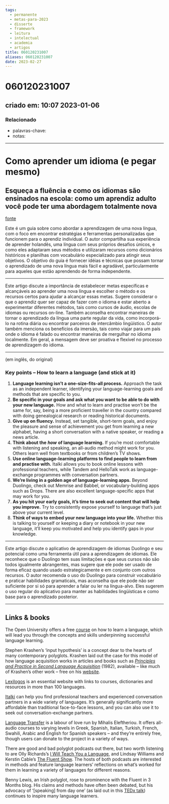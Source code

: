 ```yaml
---
tags:
  - permanente
  - metas-para-2023
  - disserte
  - framework
  - leitura
  - intelectual
  - academia
  - artigos
title: 060120231007
aliases: 060120231007
date: 2023-02-27
---
```

# 060120231007
## criado em: 10:07 2023-01-06

### Relacionado
- palavras-chave: 
- notas: 
---
# Como aprender um idioma (e pegar mesmo)
## Esqueça a fluência e como os idiomas são ensinados na escola: como um aprendiz adulto você pode ter uma abordagem totalmente nova

[fonte](https://psyche.co/guides/how-to-approach-the-lifelong-project-of-language-learning)

Este é um guia sobre como abordar a aprendizagem de uma nova língua, com o foco em encontrar estratégias e ferramentas personalizadas que funcionem para o aprendiz individual. O autor compartilha sua experiência de aprender holandês, uma língua com seus próprios desafios únicos, e como eles adaptaram seus métodos e utilizaram recursos como dicionários históricos e planilhas com vocabulário especializado para atingir seus objetivos. O objetivo do guia é fornecer idéias e técnicas que possam tornar o aprendizado de uma nova língua mais fácil e agradável, particularmente para aqueles que estão aprendendo de forma independente.

---
Este artigo discute a importância de estabelecer metas específicas e alcançáveis ao aprender uma nova língua e escolher o método e os recursos certos para ajudar a alcançar essas metas. Sugere considerar o que o aprendiz quer ser capaz de fazer com o idioma e estar aberto a experimentar diferentes métodos, tais como cursos de áudio, escolas de idiomas ou recursos on-line. Também aconselha encontrar maneiras de tornar o aprendizado da língua uma parte regular da vida, como incorporá-lo na rotina diária ou encontrar parceiros de intercâmbio lingüístico. O autor também menciona os benefícios da imersão, tais como viajar para um país onde o idioma é falado ou encontrar maneiras de mergulhar no idioma localmente. Em geral, a mensagem deve ser proativa e flexível no processo de aprendizagem do idioma.

---
(em inglês, do original)
### Key points – How to learn a language (and stick at it)

1.  **Language learning isn’t a one-size-fits-all process.** Approach the task as an independent learner, identifying your language-learning goals and methods that are specific to you.
2.  **Be specific in your goals and ask what you want to be able to do with your new language.** How and what to learn and practise won’t be the same for, say, being a more proficient traveller in the country compared with doing genealogical research or reading historical documents.
3.  **Give up on fluency.** Instead, set tangible, short-term goals, and enjoy the pleasure and sense of achievement you get from learning a new alphabet, having a short conversation with a native speaker, or reading a news article.
4.  **Think about the** _**how**_ **of language learning.** If you’re most comfortable with listening and speaking, an all-audio method might work for you. Others learn well from textbooks or from children’s TV shows.
5.  **Use online language-learning platforms to find people to learn from and practise with.** Italki allows you to book online lessons with professional teachers, while Tandem and HelloTalk work as language-exchange programmes with conversation partners.
6.  **We’re living in a golden age of language-learning apps.** Beyond Duolingo, check out Memrise and Babbel, or vocabulary-building apps such as Drops. There are also excellent language-specific apps that may work for you.
7.  **As you hit your early goals, it’s time to seek out content that will help you improve.** Try to consistently expose yourself to language that’s just above your current level.
8.  **Think of ways to embed your new language into your life.** Whether this is talking to yourself or keeping a diary or notebook in your new language, it’ll keep you motivated and help you identify gaps in your knowledge.
---
Este artigo discute o aplicativo de aprendizagem de idiomas Duolingo e seu potencial como uma ferramenta útil para a aprendizagem de idiomas. Ele reconhece que o Duolingo tem suas limitações e que seus cursos não são todos igualmente abrangentes, mas sugere que ele pode ser usado de forma eficaz quando usado estrategicamente e em conjunto com outros recursos. O autor recomenda o uso do Duolingo para construir vocabulário e praticar habilidades gramaticais, mas aconselha que ele pode não ser suficiente por si só para aprender a falar ou ler na língua-alvo. Eles sugerem o uso regular do aplicativo para manter as habilidades lingüísticas e como base para o aprendizado posterior.

---
## Links & books

The Open University offers a free [course](https://www.open.edu/openlearn/languages/how-learn-language/content-section-overview?active-tab=description-tab) on how to learn a language, which will lead you through the concepts and skills underpinning successful language learning.

Stephen Krashen’s ‘input hypothesis’ is a concept dear to the hearts of many contemporary polyglots. Krashen laid out the case for this model of how language acquisition works in articles and books such as [_Principles and Practice in Second Language Acquisition_](http://www.sdkrashen.com/content/books/principles_and_practice.pdf) (1982), available – like much of Krashen’s other work – free on his [website](http://www.sdkrashen.com/).

[Lexilogos](https://www.lexilogos.com/english/index.htm) is an essential website with links to courses, dictionaries and resources in more than 100 languages.

[Italki](https://www.italki.com/) can help you find professional teachers and experienced conversation partners in a wide variety of languages. It’s generally significantly more affordable than traditional face-to-face lessons, and you can also use it to seek out conversation-exchange partners.

[Language Transfer](https://www.languagetransfer.org/) is a labour of love run by Mihalis Eleftheriou. It offers all-audio courses to varying levels in Greek, Spanish, Italian, Turkish, French, Swahili, Arabic and English for Spanish speakers – and they’re entirely free, though users can donate to the project in a variety of ways.

There are good and bad polyglot podcasts out there, but two worth listening to are Olly Richards’s [I Will Teach You a Language](https://iwillteachyoualanguage.com/podcast), and Lindsay Williams and Kerstin Cable’s [The Fluent Show](https://www.fluent.show/). The hosts of both podcasts are interested in methods and feature language learners’ reflections on what’s worked for them in learning a variety of languages for different reasons.

Benny Lewis, an Irish polyglot, rose to prominence with the Fluent in 3 Months blog. His claims and methods have often been debated, but his advocacy of ‘[speaking] from day one’ (as laid out in this [TEDx talk](https://www.fluentin3months.com/tedx/)) continues to inspire many language learners.